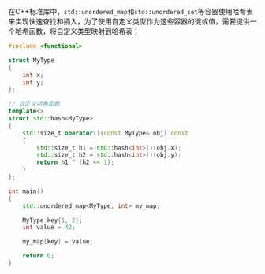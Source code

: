 在C++标准库中，`std::unordered_map`和`std::unordered_set`等容器使用哈希表来实现快速查找和插入，为了使用自定义类型作为这些容器的键或值，需要提供一个哈希函数，将自定义类型映射到哈希表；

```c++
#include <functional>

struct MyType
{
    int x;
    int y;
};

// 自定义哈希函数
template<>
struct std::hash<MyType>
{
    std::size_t operator()(const MyType& obj) const
    {
        std::size_t h1 = std::hash<int>()(obj.x);
        std::size_t h2 = std::hash<int>()(obj.y);
        return h1 ^ (h2 << 1);
    }
};

int main()
{
    std::unordered_map<MyType, int> my_map;

    MyType key{1, 2};
    int value = 42;

    my_map[key] = value;

    return 0;
}

```